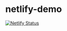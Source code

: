 # netlify-demo

[![Netlify Status](https://api.netlify.com/api/v1/badges/97ac0639-62fc-4e72-89cd-2f8a341738d7/deploy-status)](https://app.netlify.com/sites/netlify-demo-123asdf/deploys)
